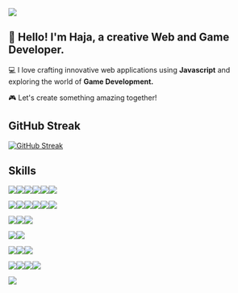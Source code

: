 ![](https://komarev.com/ghpvc/?username=hajarakotozafy&color=8875E7&style=for-the-badge&label=Github+Profile+views&abbreviated=true)
## 👋 Hello! I'm Haja, a creative Web and Game Developer. 
💻 I love crafting innovative web applications using <strong>Javascript</strong> and exploring the world of <strong>Game Development.</strong>

🎮 Let's create something amazing together!

## GitHub Streak
[![GitHub Streak](https://streak-stats.demolab.com?user=hajarakotozafy)](https://git.io/streak-stats)

## Skills
<img src="https://img.shields.io/badge/HTML5-E34F26?style=for-the-badge&logo=html5&logoColor=white"/><img src="https://img.shields.io/badge/CSS3-1572B6?style=for-the-badge&logo=css3&logoColor=white"/><img src="https://img.shields.io/badge/Sass-CC6699?style=for-the-badge&logo=sass&logoColor=white"/><img src="https://img.shields.io/badge/JavaScript-323330?style=for-the-badge&logo=javascript&logoColor=F7DF1E"/><img src="https://img.shields.io/badge/TypeScript-007ACC?style=for-the-badge&logo=typescript&logoColor=white"/><img src="https://img.shields.io/badge/C%23-239120?style=for-the-badge&logo=csharp&logoColor=white"/>

<img src="https://img.shields.io/badge/React-20232A?style=for-the-badge&logo=react&logoColor=61DAFB"/><img src="https://img.shields.io/badge/Gatsby-663399?style=for-the-badge&logo=gatsby&logoColor=white"/><img src="https://img.shields.io/badge/next%20js-000000?style=for-the-badge&logo=nextdotjs&logoColor=white"/><img src="https://img.shields.io/badge/Tailwind_CSS-38B2AC?style=for-the-badge&logo=tailwind-css&logoColor=white"/><img src="https://img.shields.io/badge/Redux-593D88?style=for-the-badge&logo=redux&logoColor=white"/><img src="https://img.shields.io/badge/Vite-B73BFE?style=for-the-badge&logo=vite&logoColor=FFD62E"/>

<img src="https://img.shields.io/badge/Node%20js-339933?style=for-the-badge&logo=nodedotjs&logoColor=white"/><img src="https://img.shields.io/badge/Express%20js-000000?style=for-the-badge&logo=express&logoColor=white"/><img src="https://img.shields.io/badge/strapi-2F2E8B?style=for-the-badge&logo=strapi&logoColor=white"/>

<img src="https://img.shields.io/badge/GraphQl-E10098?style=for-the-badge&logo=graphql&logoColor=white"/><img src="https://img.shields.io/badge/Apollo%20GraphQL-311C87?&style=for-the-badge&logo=Apollo%20GraphQL&logoColor=white"/>

<img src="https://img.shields.io/badge/PostgreSQL-316192?style=for-the-badge&logo=postgresql&logoColor=white"/><img src="https://img.shields.io/badge/MySQL-005C84?style=for-the-badge&logo=mysql&logoColor=white"/><img src="https://img.shields.io/badge/redis-%23DD0031.svg?&style=for-the-badge&logo=redis&logoColor=white"/>

<img src="https://img.shields.io/badge/Figma-F24E1E?style=for-the-badge&logo=figma&logoColor=white"/><img src="https://img.shields.io/badge/Adobe%20Illustrator-FF9A00?style=for-the-badge&logo=adobe%20illustrator&logoColor=white"/><img src="https://img.shields.io/badge/Adobe%20XD-470137?style=for-the-badge&logo=Adobe%20XD&logoColor=#FF61F6"/><img src="https://img.shields.io/badge/blender-%23F5792A.svg?style=for-the-badge&logo=blender&logoColor=white"/>

<img src="https://img.shields.io/badge/Unity-100000?style=for-the-badge&logo=unity&logoColor=white"/>

<!--
**hajarakotozafy/hajarakotozafy** is a ✨ _special_ ✨ repository because its `README.md` (this file) appears on your GitHub profile.

Here are some ideas to get you started:

- 🔭 I’m currently working on ...
- 🌱 I’m currently learning ...
- 👯 I’m looking to collaborate on ...
- 🤔 I’m looking for help with ...
- 💬 Ask me about ...
- 📫 How to reach me: ...
- 😄 Pronouns: ...
- ⚡ Fun fact: ...
-->

